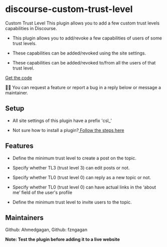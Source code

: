 # discourse-custom-trust-level
Custom Trust Level
This plugin allows you to add a few custom trust levels capabilities in Discourse.

- This plugin allows you to add/revoke a few capabilities of users of some trust levels.

- These capabilities can be added/revoked using the site settings.

- These capabilities can be added/revoked to/from all the users of that trust level.


<a href="https://github.com/Ahmedgagan/discourse-custom-trust-level">Get the code</a>

:raising_hand_man: You can request a feature or report a bug in a reply below or message a maintainer.


## Setup
- All site settings of this plugin have a prefix 'csl_'

- Not sure how to install a plugin?<a href="https://meta.discourse.org/t/install-plugins-in-discourse/19157"> Follow the steps here</a>

## Features
-  Define the minimum trust level to create a post on the topic.

- Specify whether TL3 (trust level 3) can edit posts or not.

- Specify whether TL0 (trust level 0) can reply as a new topic or not.

- Specify whether TL0 (trust level 0) can have actual links in the ‘about me’ field of the user's profile
- Define the minimum trust level to invite users to the topic.

## Maintainers
Github: Ahmedgagan, Github: fzngagan

**Note: Test the plugin before adding it to a live website**
